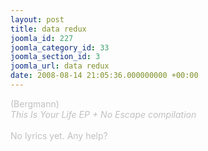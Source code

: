 ```yaml
---
layout: post
title: data redux
joomla_id: 227
joomla_category_id: 33
joomla_section_id: 3
joomla_url: data redux
date: 2008-08-14 21:05:36.000000000 +00:00
---
```

<span style="color: #c0c0c0" class="Apple-style-span">(Bergmann)<br />
<i>This Is Your Life EP + No Escape compilation</i><br />
<br />
No lyrics yet. Any help?</span>
